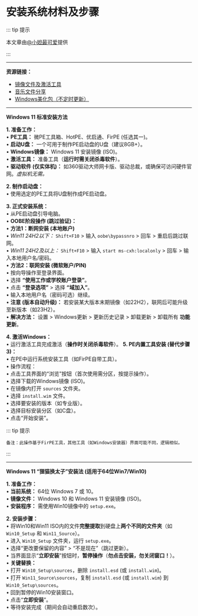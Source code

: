 # 安装系统材料及步骤

::: tip 提示

本文章由[@小妲最可爱](https://space.bilibili.com/1978638720)提供

:::

---

**资源链接：**

*   [镜像文件及激活工具](https://www.123684.com/s/Gz5WTd-QEN23)
*   [音乐文件分享](https://www.123684.com/s/Gz5WTd-EEN23)
*   [Windows美化包（不定时更新）](https://www.123684.com/s/Gz5WTd-EEN23)

---

**Windows 11 标准安装方法**

**1. 准备工作：**
    <br/> •   **PE工具：** 微PE工具箱、HotPE、优启通、FirPE (任选其一)。
    <br/> •   **启动U盘：** 一个可用于制作PE启动盘的U盘（建议8GB+）。
    <br/> •   **Windows镜像：** Windows 11 安装镜像 (ISO)。
    <br/> •   **激活工具：** 准备工具（**运行时需关闭杀毒软件**）。
    <br/> •   **驱动软件 (仅实体机)：** 如360驱动大师网卡版、驱动总裁，或确保可访问硬件官网。*虚拟机无需。*

**2. 制作启动盘：**
    <br/> •   使用选定的PE工具将U盘制作成PE启动盘。

**3. 正式安装系统：**
    <br/> •   从PE启动盘引导电脑。
    <br/> •   **OOBE阶段操作 (跳过验证)：**
       <br/>  •   **方法1：断网安装 (本地账户)**
            <br/> •   *Win11 24H2以下：* `Shift+F10` > 输入 `oobe\bypassnro` > 回车 > 重启后跳过联网。
            <br/> •   *Win11 24H2及以上：* `Shift+F10` > 输入 `start ms-cxh:localonly` > 回车 > 输入本地用户名/密码。
        <br/> •   **方法2：联网安装 (微软账户/PIN)**
            <br/> •   按向导操作至登录界面。
            <br/> •   选择 **“使用工作或学校账户登录”**。
            <br/> •   点击 **“登录选项”** > 选择 **“域加入”**。
            <br/> •   输入本地用户名（密码可选）继续。
            <br/> •   **注意 (版本自动升级)：** 若安装某大版本末期镜像（如22H2），联网后可能升级至新版本（如23H2）。
                <br/> •   **解决方法：** 设置 > Windows更新 > 更新历史记录 > 卸载更新 > 卸载所有 **功能更新**。

**4. 激活Windows：**
    <br/> •   运行激活工具完成激活（**操作时关闭杀毒软件**）。
**5. PE内置工具安装 (替代步骤3)：**
    <br/> •   在PE中运行系统安装工具（如FirPE自带工具）。
    <br/> •   操作流程：
        <br/> •   点击工具界面的“浏览”按钮（首次使用需分区，按提示操作）。
        <br/> •   选择下载的Windows镜像 (ISO)。
        <br/> •   在镜像内打开 `sources` 文件夹。
        <br/> •   选择 `install.wim` 文件。
        <br/> •   选择要安装的版本（如专业版）。
        <br/> •   选择目标安装分区（如C盘）。
        <br/> •   点击“开始安装”。
   
::: tip 提示
   
    备注：此操作基于FirPE工具，其他工具（如Windows安装器）界面可能不同，逻辑相似。

::: 

---

**Windows 11 “狸猫换太子”安装法 (适用于64位Win7/Win10)**

**1. 准备工作：**
    <br/> •   **当前系统：** 64位 Windows 7 或 10。
    <br/> •   **镜像文件：** Windows 10 和 Windows 11 安装镜像 (ISO)。
    <br/> •   **安装程序：** 需使用Win10镜像中的 `setup.exe`。

**2. 安装步骤：**
    <br/> •   将Win10和Win11 ISO内的文件**完整提取**到硬盘上**两个不同的文件夹**（如 `Win10_Setup` 和 `Win11_Source`）。
    <br/> •   进入 `Win10_Setup` 文件夹，运行 `setup.exe`。
    <br/> •   选择“更改要保留的内容” > “不是现在”（跳过更新）。
    <br/> •   当界面显示“**立即安装**”按钮时，**暂停操作**（**勿点击安装，勿关闭窗口！**）。
    <br/> •   **关键替换：**
        <br/> •   打开 `Win10_Setup\sources`，删除 `install.esd` (或 `install.wim`)。
        <br/> •   打开 `Win11_Source\sources`，复制 `install.esd` (或 `install.wim`) 到 `Win10_Setup\sources`。
    <br/> •   回到暂停的Win10安装窗口。
    <br/> •   点击“**立即安装**”。
    <br/> •   等待安装完成（期间会自动重启数次）。

